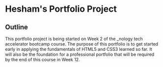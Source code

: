 # Hesham's Portfolio Project

## Outline

This portfolio project is being started on Week 2 of the \_nology tech accelerator bootcamp course.
The purpose of this portfolio is to get started early in applying the fundamentals of HTML5 and CSS3 learned so far.
It will also be the foundation for a professional portfolio that will be required by the end of this course in Week 12.
